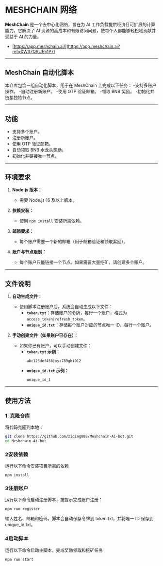 # MESHCHAIN 网络

**MeshChain** 是一个去中心化网络，旨在为 AI 工作负载提供经济且可扩展的计算能力。它解决了 AI 资源的高成本和有限访问问题，使每个人都能够轻松地贡献并受益于 AI 的力量。

- [https://app.meshchain.ai/](https://app.meshchain.ai?ref=XW37QRUE51P7)



---

## MeshChain 自动化脚本

本仓库包含一组自动化脚本，用于在 MeshChain 上完成以下任务：
-支持多账户操作。
-自动注册新账户。
-使用 OTP 验证邮箱。
-领取 BNB 奖励。
-初始化并链接独特节点。


---

## 功能

- 支持多个账户。
- 注册新账户。
- 使用 OTP 验证邮箱。
- 自动领取 BNB 水龙头奖励。
- 初始化并链接唯一节点。

---

## 环境要求

1. **Node.js 版本：**
   - 需要 Node.js 16 及以上版本。

2. **依赖安装：**
   - 使用 `npm install` 安装所需依赖。

3. **邮箱要求：**
   - 每个账户需要一个新的邮箱（用于邮箱验证和领取奖励）。

4. **账户与节点限制：**
   - 每个账户只能链接一个节点。如果需要大量挖矿，请创建多个账户。

---

## 文件说明

1. **自动生成文件：**
   - 使用脚本注册账户后，系统会自动生成以下文件：
     - **`token.txt`**：存储账户的令牌，每行一个账户，格式为 `access_token|refresh_token`。
     - **`unique_id.txt`**：存储每个账户对应的节点唯一 ID，每行一个账户。

2. **手动创建文件（如果账户已存在）：**
   - 如果你已有账户，可以手动创建文件：
     - **`token.txt` 示例：**
       ```
       abc123def456|xyz789ghi012
     
       ```
     - **`unique_id.txt` 示例：**
       ```
       unique_id_1
  
       ```

---

## 使用方法

### 1. 克隆仓库
将代码克隆到本地：
```bash
git clone https://github.com/ziqing888/Meshchain-Ai-bot.git
cd Meshchain-Ai-bot
```
### 2安装依赖
运行以下命令安装项目所需的依赖
```
npm install
```
### 3注册账户
运行以下命令启动注册脚本，按提示完成账户注册：
```
npm run register
```
输入姓名、邮箱和密码，脚本会自动保存令牌到 token.txt，并将唯一 ID 保存到 unique_id.txt。
### 4启动脚本
运行以下命令启动主脚本，完成奖励领取和挖矿任务
```
npm run start
```
